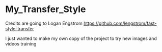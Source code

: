 # My_Transfer_Style
Credits are going to Logan Engstrom https://github.com/lengstrom/fast-style-transfer

I just wanted to make my own copy of the project to try new images and videos training
